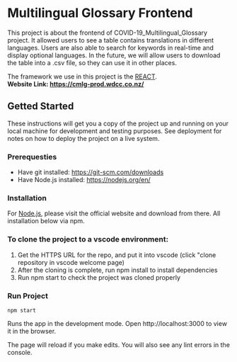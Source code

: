 # Multilingual Glossary Frontend
This project is about the frontend of COVID-19_Multilingual_Glossary project. It allowed users to see a table contains translations in different languages. Users are also able to search for keywords in real-time and display optional languages. In the future, we will allow users to download the table into a .csv file, so they can use it in other places. 

The framework we use in this project is the [REACT](https://reactjs.org/). 
<br> <b>Website Link: https://cmlg-prod.wdcc.co.nz/ </b>

## Getted Started
These instructions will get you a copy of the project up and running on your local machine for development and testing purposes. See deployment for notes on how to deploy the project on a live system.

### Prerequesties
- Have git installed: https://git-scm.com/downloads
- Have Node.js installed: https://nodejs.org/en/

### Installation
For [Node.js](https://nodejs.org/en/), please visit the official website and download from there. All installation below via npm. 

### To clone the project to a vscode environment:
1) Get the HTTPS URL for the repo, and put it into vscode (click "clone repository in vscode welcome page)
2) After the cloning is complete, run npm install to install dependencies
3) Run npm start to check the project was cloned properly

### Run Project
```
npm start
```
Runs the app in the development mode. Open http://localhost:3000 to view it in the browser.

The page will reload if you make edits. You will also see any lint errors in the console.
